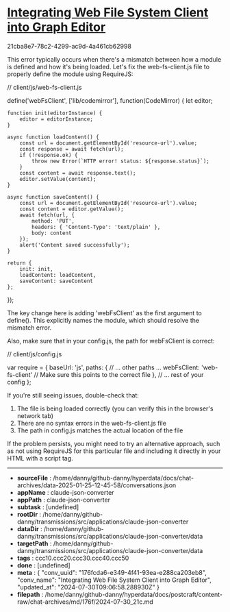 # [Integrating Web File System Client into Graph Editor](https://claude.ai/chat/176fcda6-e349-4f41-93ea-e288ca203eb8)

21cba8e7-78c2-4299-ac9d-4a461cb62998

 This error typically occurs when there's a mismatch between how a module is defined and how it's being loaded. Let's fix the web-fs-client.js file to properly define the module using RequireJS:

// client/js/web-fs-client.js

define('webFsClient', ['lib/codemirror'], function(CodeMirror) {
    let editor;

    function init(editorInstance) {
        editor = editorInstance;
    }

    async function loadContent() {
        const url = document.getElementById('resource-url').value;
        const response = await fetch(url);
        if (!response.ok) {
            throw new Error(`HTTP error! status: ${response.status}`);
        }
        const content = await response.text();
        editor.setValue(content);
    }

    async function saveContent() {
        const url = document.getElementById('resource-url').value;
        const content = editor.getValue();
        await fetch(url, {
            method: 'PUT',
            headers: { 'Content-Type': 'text/plain' },
            body: content
        });
        alert('Content saved successfully');
    }

    return {
        init: init,
        loadContent: loadContent,
        saveContent: saveContent
    };
});

The key change here is adding 'webFsClient' as the first argument to define(). This explicitly names the module, which should resolve the mismatch error.

Also, make sure that in your config.js, the path for webFsClient is correct:

// client/js/config.js

var require = {
    baseUrl: 'js',
    paths: {
        // ... other paths ...
        webFsClient: 'web-fs-client' // Make sure this points to the correct file
    },
    // ... rest of your config
};

If you're still seeing issues, double-check that:
1. The file is being loaded correctly (you can verify this in the browser's network tab)
2. There are no syntax errors in the web-fs-client.js file
3. The path in config.js matches the actual location of the file

If the problem persists, you might need to try an alternative approach, such as not using RequireJS for this particular file and including it directly in your HTML with a script tag.

---

* **sourceFile** : /home/danny/github-danny/hyperdata/docs/chat-archives/data-2025-01-25-12-45-58/conversations.json
* **appName** : claude-json-converter
* **appPath** : claude-json-converter
* **subtask** : [undefined]
* **rootDir** : /home/danny/github-danny/transmissions/src/applications/claude-json-converter
* **dataDir** : /home/danny/github-danny/transmissions/src/applications/claude-json-converter/data
* **targetPath** : /home/danny/github-danny/transmissions/src/applications/claude-json-converter/data
* **tags** : ccc10.ccc20.ccc30.ccc40.ccc50
* **done** : [undefined]
* **meta** : {
  "conv_uuid": "176fcda6-e349-4f41-93ea-e288ca203eb8",
  "conv_name": "Integrating Web File System Client into Graph Editor",
  "updated_at": "2024-07-30T09:06:58.288930Z"
}
* **filepath** : /home/danny/github-danny/hyperdata/docs/postcraft/content-raw/chat-archives/md/176f/2024-07-30_21c.md